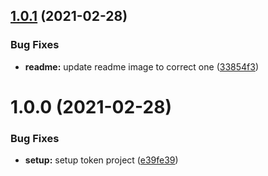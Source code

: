 ## [1.0.1](https://github.com/willsgimenes/neon-city-light-tokens/compare/v1.0.0...v1.0.1) (2021-02-28)


### Bug Fixes

* **readme:** update readme image to correct one ([33854f3](https://github.com/willsgimenes/neon-city-light-tokens/commit/33854f374c23f90a2fcd22a15e51f47d59a23231))

# 1.0.0 (2021-02-28)


### Bug Fixes

* **setup:** setup token project ([e39fe39](https://github.com/willsgimenes/neon-city-light-tokens/commit/e39fe394a92be95448b93dc6c2d417d5f877f73d))